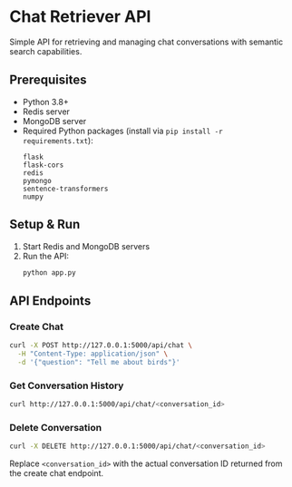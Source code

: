 # Chat Retriever API

Simple API for retrieving and managing chat conversations with semantic search capabilities.

## Prerequisites

- Python 3.8+
- Redis server
- MongoDB server
- Required Python packages (install via `pip install -r requirements.txt`):
  ```
  flask
  flask-cors
  redis
  pymongo
  sentence-transformers
  numpy
  ```

## Setup & Run

1. Start Redis and MongoDB servers
2. Run the API:
   ```bash
   python app.py
   ```

## API Endpoints

### Create Chat
```bash
curl -X POST http://127.0.0.1:5000/api/chat \
  -H "Content-Type: application/json" \
  -d '{"question": "Tell me about birds"}'
```

### Get Conversation History
```bash
curl http://127.0.0.1:5000/api/chat/<conversation_id>
```

### Delete Conversation
```bash
curl -X DELETE http://127.0.0.1:5000/api/chat/<conversation_id>
```

Replace `<conversation_id>` with the actual conversation ID returned from the create chat endpoint.
